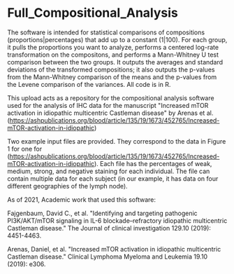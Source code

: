 # Full_Compositional_Analysis
The software is intended for statistical comparisons of compositions (proportions|percentages) that add up to a constant (1|100). For each group, it pulls the proportions you want to analyze, performs a centered log-rate transformation on the compositons, and performs a Mann-Whitney U test comparison between the two groups. It outputs the averages and standard deviations of the transformed compositions; it also outputs the p-values from the Mann-Whitney comparison of the means and the p-values from the Levene comparison of the variances. All code is in R.

This upload acts as a repository for the compositional analysis software used for the analysis of IHC data for the manuscript "Increased mTOR activation in idiopathic multicentric Castleman disease" by Arenas et al. (https://ashpublications.org/blood/article/135/19/1673/452765/Increased-mTOR-activation-in-idiopathic)


Two example input files are provided. They correspond to the data in Figure 1 for one for (https://ashpublications.org/blood/article/135/19/1673/452765/Increased-mTOR-activation-in-idiopathic). Each file has the percentages of weak, medium, strong, and negative staining for each individual. The file can contain multiple data for each subject (in our example, it has data on four different geographies of the lymph node).


As of 2021, Academic work that used this software:

Fajgenbaum, David C., et al. "Identifying and targeting pathogenic PI3K/AKT/mTOR signaling in IL-6 blockade–refractory idiopathic multicentric Castleman disease." The Journal of clinical investigation 129.10 (2019): 4451-4463.

Arenas, Daniel, et al. "Increased mTOR activation in idiopathic multicentric Castleman disease." Clinical Lymphoma Myeloma and Leukemia 19.10 (2019): e306.

